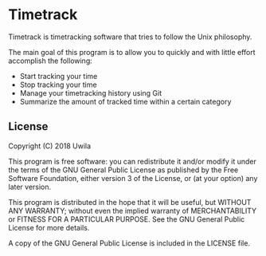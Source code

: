 # Timetrack

Timetrack is timetracking software that tries to follow the Unix philosophy.

The main goal of this program is to allow you to quickly and with little effort accomplish the following:
- Start tracking your time
- Stop tracking your time
- Manage your timetracking history using Git
- Summarize the amount of tracked time within a certain category

## License

Copyright (C) 2018  Uwila

This program is free software: you can redistribute it and/or modify
it under the terms of the GNU General Public License as published by
the Free Software Foundation, either version 3 of the License, or
(at your option) any later version.

This program is distributed in the hope that it will be useful,
but WITHOUT ANY WARRANTY; without even the implied warranty of
MERCHANTABILITY or FITNESS FOR A PARTICULAR PURPOSE.  See the
GNU General Public License for more details.

A copy of the GNU General Public License is included in the LICENSE
file.
